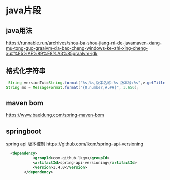 # java片段

## java用法

<https://runnable.run/archives/shou-ba-shou-jiang-ni-de-javamaven-xiang-mu-tong-guo-graalvm-da-bao-cheng-windows-ke-zhi-xing-cheng-xu#%E5%AE%89%E8%A3%85graalvm-jdk>

## 格式化字符串

```java
 String versionTxt=String.format("%s,%s,版本名称:%s 版本号:%s",v.getTitle(),v.getAppId(),v.getVersionName(),UniUtil.getAppVersion(v.getAppId()).get("code"));
String ms = MessageFormat.format("{0,number,#.##}", 3.656);
```

## maven bom

<https://www.baeldung.com/spring-maven-bom>

## springboot

spring api 版本控制
<https://github.com/lkqm/spring-api-versioning>

```xml
  <dependency>
            <groupId>com.github.lkqm</groupId>
            <artifactId>spring-api-versioning</artifactId>
            <version>1.4.0</version>
        </dependency>

```
